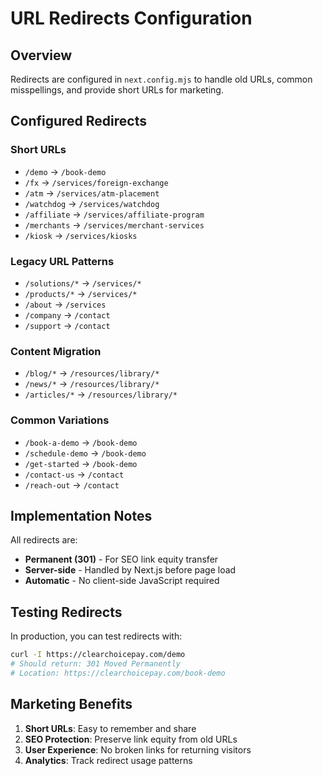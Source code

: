 # URL Redirects Configuration

## Overview
Redirects are configured in `next.config.mjs` to handle old URLs, common misspellings, and provide short URLs for marketing.

## Configured Redirects

### Short URLs
- `/demo` → `/book-demo`
- `/fx` → `/services/foreign-exchange`
- `/atm` → `/services/atm-placement`
- `/watchdog` → `/services/watchdog`
- `/affiliate` → `/services/affiliate-program`
- `/merchants` → `/services/merchant-services`
- `/kiosk` → `/services/kiosks`

### Legacy URL Patterns
- `/solutions/*` → `/services/*`
- `/products/*` → `/services/*`
- `/about` → `/services`
- `/company` → `/contact`
- `/support` → `/contact`

### Content Migration
- `/blog/*` → `/resources/library/*`
- `/news/*` → `/resources/library/*`
- `/articles/*` → `/resources/library/*`

### Common Variations
- `/book-a-demo` → `/book-demo`
- `/schedule-demo` → `/book-demo`
- `/get-started` → `/book-demo`
- `/contact-us` → `/contact`
- `/reach-out` → `/contact`

## Implementation Notes

All redirects are:
- **Permanent (301)** - For SEO link equity transfer
- **Server-side** - Handled by Next.js before page load
- **Automatic** - No client-side JavaScript required

## Testing Redirects

In production, you can test redirects with:
```bash
curl -I https://clearchoicepay.com/demo
# Should return: 301 Moved Permanently
# Location: https://clearchoicepay.com/book-demo
```

## Marketing Benefits

1. **Short URLs**: Easy to remember and share
2. **SEO Protection**: Preserve link equity from old URLs  
3. **User Experience**: No broken links for returning visitors
4. **Analytics**: Track redirect usage patterns
